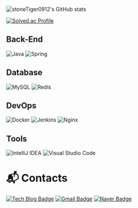 
<!-- [![Hits](https://hits.seeyoufarm.com/api/count/incr/badge.svg?url=https%3A%2F%2Fgithub.com%2FstoneTiger0912&count_bg=%2340FF03&title_bg=%23555555&icon=&icon_color=%23E7E7E7&title=hits&edge_flat=false)](https://hits.seeyoufarm.com) -->

![stoneTiger0912's GitHub stats](https://github-readme-stats.vercel.app/api?username=stoneTiger0912&show_icons=true&theme=radical)

[![Solved.ac Profile](http://mazassumnida.wtf/api/v2/generate_badge?boj=dltjrqja1)](https://solved.ac/dltjrqja1/)

## Back-End
![Java](https://img.shields.io/badge/Java-007396.svg?&style=for-the-badge&logo=Java&logoColor=white)
![Spring](https://img.shields.io/badge/Spring-6DB33F.svg?&style=for-the-badge&logo=Spring&logoColor=white)

## Database
![MySQL](https://img.shields.io/badge/mysql-4479A1.svg?style=for-the-badge&logo=mysql&logoColor=white)
![Redis](https://img.shields.io/badge/redis-%23DD0031.svg?style=for-the-badge&logo=redis&logoColor=white) 

## DevOps
![Docker](https://img.shields.io/badge/docker-%230db7ed.svg?style=for-the-badge&logo=docker&logoColor=white)
![Jenkins](https://img.shields.io/badge/jenkins-%232C5263.svg?style=for-the-badge&logo=jenkins&logoColor=white)
![Nginx](https://img.shields.io/badge/nginx-%23009639.svg?style=for-the-badge&logo=nginx&logoColor=white)

## Tools
![IntelliJ IDEA](https://img.shields.io/badge/IntelliJ%20IDEA-000000.svg?&style=for-the-badge&logo=IntelliJ%20IDEA&logoColor=white)
![Visual Studio Code](https://img.shields.io/badge/Visual%20Studio%20Code-007ACC.svg?&style=for-the-badge&logo=Visual%20Studio%20Code&logoColor=white)

# :mailbox_with_mail: Contacts
[![Tech Blog Badge](http://img.shields.io/badge/-Tech%20blog-black?style=flat-square&logo=github&link=https://soo-vely-dev.tistory.com/)](https://stonetiger0912.github.io/)
[![Gmail Badge](https://img.shields.io/badge/Gmail-d14836?style=flat-square&logo=Gmail&logoColor=white&link=mailto:seokbeom0912@gmail.com)](mailto:seokbeom0912@gmail.com)
[![Naver Badge](https://img.shields.io/badge/Naver-03C75A?style=flat-square&logo=Naver&logoColor=white&link=mailto:dltjrqja01@naver.com)](mailto:dltjrqja01@naver.com)
